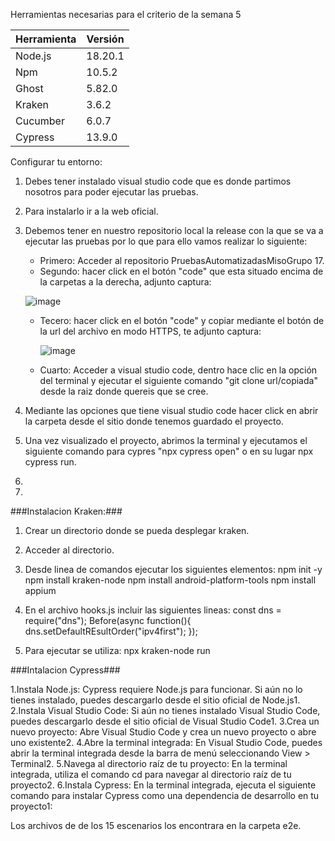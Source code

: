 Herramientas necesarias para el criterio de la semana 5

| Herramienta   |   Versión     |
| ------------- | ------------- |
| Node.js  | 18.20.1 |
| Npm  | 10.5.2  |
| Ghost  | 5.82.0  |
| Kraken  | 3.6.2  |
| Cucumber  | 6.0.7  |
| Cypress  | 13.9.0  |

Configurar tu entorno:

1. Debes tener instalado visual studio code que es donde partimos nosotros para poder ejecutar las pruebas.
2. Para instalarlo ir a la web oficial.
3. Debemos tener en nuestro repositorio local la release con la que se va a ejecutar las pruebas por lo que para ello vamos realizar lo siguiente:
   - Primero: Acceder al repositorio PruebasAutomatizadasMisoGrupo 17.
   - Segundo: hacer click en el botón "code" que esta situado encima de la carpetas a la derecha, adjunto captura:

	![image](https://github.com/maostageAndes/PruebasAutomatizadasMisoGrupo17/assets/166298922/8484b54f-84e4-4d06-b00d-943367ad4db2)

   - Tecero: hacer click en el botón "code" y copiar mediante el botón de la url del archivo en modo HTTPS, te adjunto captura:

     	![image](https://github.com/maostageAndes/PruebasAutomatizadasMisoGrupo17/assets/166298922/c188b468-f1ec-44e9-b790-3e7cb0352e14)
     
   - Cuarto: Acceder a visual studio code, dentro hace clic en la opción del terminal y ejecutar el siguiente comando "git clone url/copiada" desde la raiz donde quereis que se cree.
     
4. Mediante las opciones que tiene visual studio code hacer click en abrir la carpeta desde el sitio donde tenemos guardado el proyecto.
5. Una vez visualizado el proyecto, abrimos la terminal y ejecutamos el siguiente comando para cypres "npx cypress open" o en su lugar npx cypress run.
6. 
	


7. 	

###Instalacion Kraken:###

1. Crear un directorio donde se pueda desplegar kraken.
2. Acceder al directorio.
3. Desde linea de comandos ejecutar los siguientes elementos:
npm init -y
npm install kraken-node
npm install android-platform-tools
npm install appium

4. En el archivo hooks.js incluir las siguientes lineas:
const dns = require("dns");
Before(async function(){
	dns.setDefaultREsultOrder("ipv4first");
});

5. Para ejecutar se utiliza:
npx kraken-node run


###Intalacion Cypress###

1.Instala Node.js: Cypress requiere Node.js para funcionar. Si aún no lo tienes instalado, puedes descargarlo desde el sitio oficial de Node.js1.
2.Instala Visual Studio Code: Si aún no tienes instalado Visual Studio Code, puedes descargarlo desde el sitio oficial de Visual Studio Code1.
3.Crea un nuevo proyecto: Abre Visual Studio Code y crea un nuevo proyecto o abre uno existente2.
4.Abre la terminal integrada: En Visual Studio Code, puedes abrir la terminal integrada desde la barra de menú seleccionando View > Terminal2.
5.Navega al directorio raíz de tu proyecto: En la terminal integrada, utiliza el comando cd para navegar al directorio raíz de tu proyecto2.
6.Instala Cypress: En la terminal integrada, ejecuta el siguiente comando para instalar Cypress como una dependencia de desarrollo en tu proyecto1:

Los archivos de de los 15 escenarios los encontrara en la carpeta e2e.
